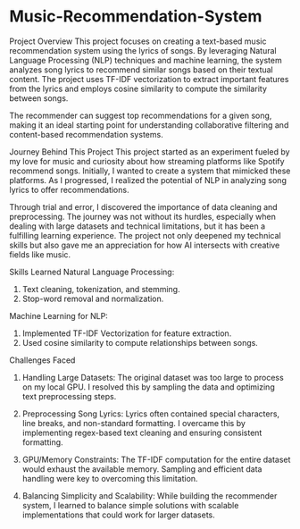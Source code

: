 # Music-Recommendation-System
Project Overview
This project focuses on creating a text-based music recommendation system using the lyrics of songs. By leveraging Natural Language Processing (NLP) techniques and machine learning, the system analyzes song lyrics to recommend similar songs based on their textual content. The project uses TF-IDF vectorization to extract important features from the lyrics and employs cosine similarity to compute the similarity between songs.

The recommender can suggest top recommendations for a given song, making it an ideal starting point for understanding collaborative filtering and content-based recommendation systems.

Journey Behind This Project
This project started as an experiment fueled by my love for music and curiosity about how streaming platforms like Spotify recommend songs. Initially, I wanted to create a system that mimicked these platforms. As I progressed, I realized the potential of NLP in analyzing song lyrics to offer recommendations.

Through trial and error, I discovered the importance of data cleaning and preprocessing. The journey was not without its hurdles, especially when dealing with large datasets and technical limitations, but it has been a fulfilling learning experience. The project not only deepened my technical skills but also gave me an appreciation for how AI intersects with creative fields like music.

Skills Learned
Natural Language Processing:
1. Text cleaning, tokenization, and stemming.
2. Stop-word removal and normalization.

Machine Learning for NLP:
1. Implemented TF-IDF Vectorization for feature extraction.
2. Used cosine similarity to compute relationships between songs.

Challenges Faced
1. Handling Large Datasets:
   The original dataset was too large to process on my local GPU. I resolved this by sampling the data and optimizing text preprocessing steps.

2. Preprocessing Song Lyrics:
   Lyrics often contained special characters, line breaks, and non-standard formatting. I overcame this by implementing regex-based text cleaning and ensuring consistent formatting.

3. GPU/Memory Constraints:
   The TF-IDF computation for the entire dataset would exhaust the available memory. Sampling and efficient data handling were key to overcoming this limitation.

4. Balancing Simplicity and Scalability:
   While building the recommender system, I learned to balance simple solutions with scalable implementations that could work for larger datasets.
